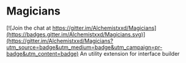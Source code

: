 # Magicians

[![Join the chat at https://gitter.im/Alchemistxxd/Magicians](https://badges.gitter.im/Alchemistxxd/Magicians.svg)](https://gitter.im/Alchemistxxd/Magicians?utm_source=badge&utm_medium=badge&utm_campaign=pr-badge&utm_content=badge)
An utility extension for interface builder
